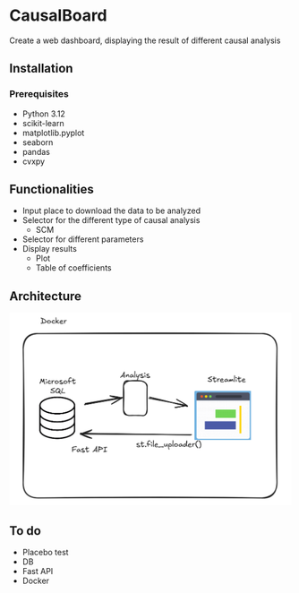 # CausalBoard
Create a web dashboard, displaying the result of different causal analysis

## Installation

### Prerequisites

- Python 3.12
- scikit-learn
- matplotlib.pyplot
- seaborn
- pandas
- cvxpy

## Functionalities
- Input place to download the data to be analyzed
- Selector for the different type of causal analysis
    - SCM
- Selector for different parameters
- Display results
    - Plot
    - Table of coefficients

## Architecture

![arch](assets/architecture.png)


## To do
- Placebo test
- DB
- Fast API
- Docker